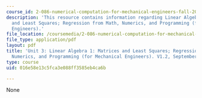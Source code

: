 ```yaml
---
course_id: 2-086-numerical-computation-for-mechanical-engineers-fall-2012
description: 'This resource contains information regarding Linear Algebra 1: Matrices
  and Least Squares; Regression from Math, Numerics, and Programming (for Mechanical
  Engineers).'
file_location: /coursemedia/2-086-numerical-computation-for-mechanical-engineers-fall-2012/016e58e13c5fca3e088ff3585eb4ca6b_MIT2_086F12_notes_unit3.pdf
file_type: application/pdf
layout: pdf
title: 'Unit 3: Linear Algebra 1: Matrices and Least Squares; Regression from Math,
  Numerics, and Programming (for Mechanical Engineers). V1.2, September 2012.'
type: course
uid: 016e58e13c5fca3e088ff3585eb4ca6b

---
```

None